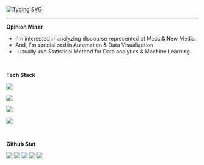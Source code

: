 [![Typing SVG](https://readme-typing-svg.demolab.com?font=Bitter&weight=500&size=25&pause=1000&color=1D77F7&center=true&vCenter=true&width=435&lines=%F0%9F%99%8B%E2%80%8D%E2%99%82%EF%B8%8FHello%2C+I+am+Opinion+Miner+%E2%9B%8F)](https://git.io/typing-svg)

<hr/>

**Opinion Miner**

- I'm interested in analyzing discourse represented at Mass & New Media.
- And, I'm specialized in Automation & Data Visualization.
- I usually use Statistical Method for Data analytics & Machine Learning.

<br/>

**Tech Stack**
<p>
  <a href="https://skillicons.dev">
    <img src="https://skillicons.dev/icons?i=r,julia,py,js,ts,html,css"/>
  </a>
</p>
<p>
  <a href="https://skillicons.dev">
    <img src="https://skillicons.dev/icons?i=scikitlearn,pytorch,selenium,fastapi,flask,express,react"/>
   </a>
</p>
<p>
  <a href="https://skillicons.dev">
    <img src="https://skillicons.dev/icons?i=mysql,postgres,redis,mongodb,git,github,githubactions"/>
  </a>
</p>
<p>
  <a href="https://skillicons.dev">
    <img src="https://skillicons.dev/icons?i=markdown,latex,linux,docker,aws,neovim,vscode"/>
  </a>
</p>


<br/>

**Github Stat**

![](http://github-profile-summary-cards.vercel.app/api/cards/profile-details?username=sorrychoe&theme=2077)
![](http://github-profile-summary-cards.vercel.app/api/cards/repos-per-language?username=sorrychoe&theme=2077&exclude=html)
![](http://github-profile-summary-cards.vercel.app/api/cards/most-commit-language?username=sorrychoe&theme=2077&exclude=html)
![](http://github-profile-summary-cards.vercel.app/api/cards/stats?username=sorrychoe&theme=2077) 
![](http://github-profile-summary-cards.vercel.app/api/cards/productive-time?username=sorrychoe&theme=2077&utcOffset=8)

